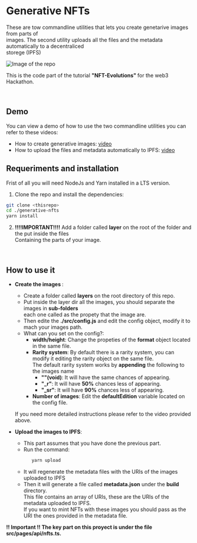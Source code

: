 # Generative NFTs

These are tow commandline utilities that lets you create genetarive images from parts of <br>
images. The second utility uploads all the files and the metadata automatically to a decentraliced <br>
storege (IPFS)

<img src="https://i.ibb.co/CsYxR53/collage.png" alt="Image of the repo">

<br>

This is the code part of the tutorial <strong> "NFT-Evolutions" </strong> for the web3 Hackathon.

>

<br>

## Demo

You can view a demo of how to use the two commandline utilities you can refer to these videos:

-  How to create generative images: [video](https://youtu.be/SZ9Qy41qD_k)
-  How to upload the files and metadata automatically to IPFS: [video](https://youtu.be/ozt-wgrILE4)

## Requeriments and installation

Frist of all you will need NodeJs and Yarn installed in a LTS version.

1. Clone the repo and install the dependencies:

```sh
git clone <thisrepo>
cd ./generative-nfts
yarn install
```

2. <strong>!!!!IMPORTANT!!!!</strong> Add a folder called <strong>layer</strong> on the root of the folder and the put inside the files <br>
   Containing the parts of your image.

<br>

## How to use it

-  <strong> Create the images </strong>:

   -  Create a folder called <strong>layers</strong> on the root directory of this repo.
   -  Put inside the layer dir all the images, you should separate the images in <strong>sub-folders</strong> <br> each one called as the propety that the image are.
   -  Then edite the <strong>./src/config.js</strong> and edit the config object, modify it to mach your images path. <br>
   -  What can you set on the config?:
      -  <strong>width/height</strong>: Change the propeties of the <strong>format</strong> object located in the same file.
      -  <strong>Rarity system</strong>: By default there is a rarity system, you can modify it editing the rarity object on the same file. <br>
         The default rarity system works by <strong>appending</strong> the following to the images name
         -  <strong>""(void)</strong>: It will have the same chances of appearing.
         -  <strong>"\_r"</strong>: It will have **50%** chances less of appearing.
         -  <strong>"\_sr"</strong>: It will have **90%** chances less of appearing.
      -  <strong>Number of images</strong>: Edit the **defaultEdition** variable located on the config file.<br>

   If you need more detailed instructions please refer to the video provided above.

-  <strong>Upload the images to IPFS</strong>:
   -  This part assumes that you have done the previous part.
   -  Run the command:
      ```sh
         yarn upload
      ```
   -  It will regenerate the metadata files with the URIs of the images uploaded to IPFS
   -  Then it will generate a file called <strong>metadata.json</strong> under the <strong>build</strong> directory. <br>
      This file contains an array of URIs, these are the URIs of the metadata uploaded to IPFS. <br>
      If you want to mint NFTs with these images you should pass as the URI the ones provided in the metadata file.

<strong>!! Important !! The key part on this proyect is under the file src/pages/api/nfts.ts.
<strong/>
